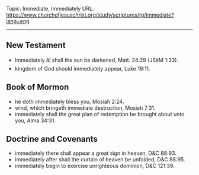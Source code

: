 Topic: Immediate, Immediately
URL: https://www.churchofjesuschrist.org/study/scriptures/tg/immediate?lang=eng

---

## New Testament

- Immediately â¦ shall the sun be darkened, Matt. 24:29 (JSâM 1:33).
- kingdom of God should immediately appear, Luke 19:11.

## Book of Mormon

- he doth immediately bless you, Mosiah 2:24.
- wind, which bringeth immediate destruction, Mosiah 7:31.
- immediately shall the great plan of redemption be brought about unto you, Alma 34:31.

## Doctrine and Covenants

- immediately there shall appear a great sign in heaven, D&C 88:93.
- immediately after shall the curtain of heaven be unfolded, D&C 88:95.
- immediately begin to exercise unrighteous dominion, D&C 121:39.

